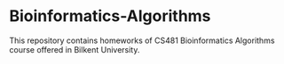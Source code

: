# Bioinformatics-Algorithms
This repository contains homeworks of CS481 Bioinformatics Algorithms course offered in Bilkent University.
